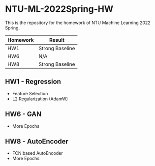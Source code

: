 # NTU-ML-2022Spring-HW
This is the repository for the homework of NTU Machine Learning 2022 Spring.

|  Homework   | Result  |
|  ----  | ----  |
| HW1  | Strong Baseline |
| HW6  | N/A |
| HW8  | Strong Baseline |

## HW1 - Regression
- Feature Selection
- L2 Regularization (AdamW)

## HW6 - GAN
- More Epochs

## HW8 - AutoEncoder
- FCN based AutoEncoder
- More Epochs